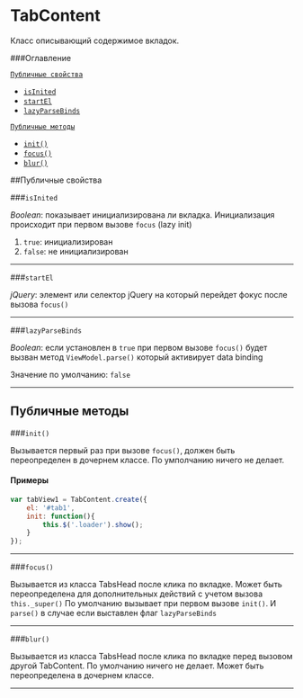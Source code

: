 # TabContent

Класс описывающий содержимое вкладок.

###Оглавление


<a href="#Публичные-свойства">`Публичные свойства`</a>
* <a href="#isinited">`isInited`</a>
* <a href="#startel">`startEl`</a>
* <a href="#lazyparsebinds">`lazyParseBinds`</a>

<a href="#публичные-методы">`Публичные методы`</a>
* <a href="#init">`init()`</a>
* <a href="#focus">`focus()`</a>
* <a href="#blur">`blur()`</a>




##Публичные свойства

###`isInited`

*Boolean*: показывает инициализирована ли вкладка. Инициализация происходит при первом вызове `focus` (lazy init)

1. `true`: инициализирован
2. `false`: не инициализирован

* * *


###`startEl`

*jQuery*: элемент или селектор jQuery на который перейдет фокус после вызова `focus()`

* * *

###`lazyParseBinds`

*Boolean*: если установлен в `true` при первом вызове `focus()` будет вызван метод `ViewModel.parse()` который активирует data binding

Значение по умолчанию: `false`

* * *


## Публичные методы

###`init()`

Вызывается первый раз при вызове `focus()`, должен быть переопределен в дочернем классе. По умполчанию ничего не делает.

#### Примеры
```js
var tabView1 = TabContent.create({
    el: '#tab1',
    init: function(){
        this.$('.loader').show();
    }
});
```

* * *

###`focus()`

Вызывается из класса TabsHead после клика по вкладке. Может быть переопределена для дополнительных действий с учетом вызова `this._super()`
По умолчанию вызывает при первом вызове `init()`. И `parse()` в случае если выставлен флаг `lazyParseBinds`

* * *


###`blur()`

Вызывается из класса TabsHead после клика по вкладке перед вызовом другой TabContent. По умолчанию ничего не делает. Может быть переопределена в дочернем классе.

* * *
